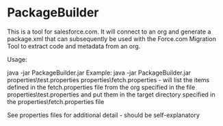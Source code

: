 # PackageBuilder

This is a tool for salesforce.com. It will connect to an org and generate a package.xml that can subsequently be used with the Force.com Migration Tool to extract code and metadata from an org.

Usage:

java -jar PackageBuilder.jar <org property file path> <fetch property path>
Example: java -jar PackageBuilder.jar properties\test.properties properties\fetch.properties - will list the items defined in the fetch.properties file from the org specified in the file properties\test.properties and put them in the target directory specified in the properties\fetch.properties file

See properties files for additional detail - should be self-explanatory
